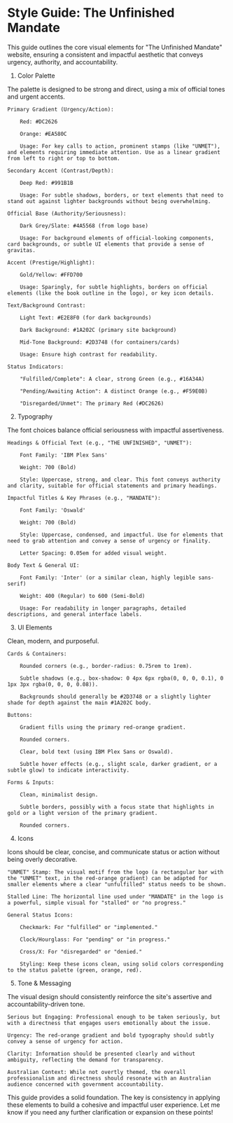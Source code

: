 # Style Guide: The Unfinished Mandate

This guide outlines the core visual elements for "The Unfinished Mandate" website, ensuring a consistent and impactful aesthetic that conveys urgency, authority, and accountability.
1. Color Palette

The palette is designed to be strong and direct, using a mix of official tones and urgent accents.

    Primary Gradient (Urgency/Action):

        Red: #DC2626

        Orange: #EA580C

        Usage: For key calls to action, prominent stamps (like "UNMET"), and elements requiring immediate attention. Use as a linear gradient from left to right or top to bottom.

    Secondary Accent (Contrast/Depth):

        Deep Red: #991B1B

        Usage: For subtle shadows, borders, or text elements that need to stand out against lighter backgrounds without being overwhelming.

    Official Base (Authority/Seriousness):

        Dark Grey/Slate: #4A5568 (from logo base)

        Usage: For background elements of official-looking components, card backgrounds, or subtle UI elements that provide a sense of gravitas.

    Accent (Prestige/Highlight):

        Gold/Yellow: #FFD700

        Usage: Sparingly, for subtle highlights, borders on official elements (like the book outline in the logo), or key icon details.

    Text/Background Contrast:

        Light Text: #E2E8F0 (for dark backgrounds)

        Dark Background: #1A202C (primary site background)

        Mid-Tone Background: #2D3748 (for containers/cards)

        Usage: Ensure high contrast for readability.

    Status Indicators:

        "Fulfilled/Complete": A clear, strong Green (e.g., #16A34A)

        "Pending/Awaiting Action": A distinct Orange (e.g., #F59E0B)

        "Disregarded/Unmet": The primary Red (#DC2626)

2. Typography

The font choices balance official seriousness with impactful assertiveness.

    Headings & Official Text (e.g., "THE UNFINISHED", "UNMET"):

        Font Family: 'IBM Plex Sans'

        Weight: 700 (Bold)

        Style: Uppercase, strong, and clear. This font conveys authority and clarity, suitable for official statements and primary headings.

    Impactful Titles & Key Phrases (e.g., "MANDATE"):

        Font Family: 'Oswald'

        Weight: 700 (Bold)

        Style: Uppercase, condensed, and impactful. Use for elements that need to grab attention and convey a sense of urgency or finality.

        Letter Spacing: 0.05em for added visual weight.

    Body Text & General UI:

        Font Family: 'Inter' (or a similar clean, highly legible sans-serif)

        Weight: 400 (Regular) to 600 (Semi-Bold)

        Usage: For readability in longer paragraphs, detailed descriptions, and general interface labels.

3. UI Elements

Clean, modern, and purposeful.

    Cards & Containers:

        Rounded corners (e.g., border-radius: 0.75rem to 1rem).

        Subtle shadows (e.g., box-shadow: 0 4px 6px rgba(0, 0, 0, 0.1), 0 1px 3px rgba(0, 0, 0, 0.08)).

        Backgrounds should generally be #2D3748 or a slightly lighter shade for depth against the main #1A202C body.

    Buttons:

        Gradient fills using the primary red-orange gradient.

        Rounded corners.

        Clear, bold text (using IBM Plex Sans or Oswald).

        Subtle hover effects (e.g., slight scale, darker gradient, or a subtle glow) to indicate interactivity.

    Forms & Inputs:

        Clean, minimalist design.

        Subtle borders, possibly with a focus state that highlights in gold or a light version of the primary gradient.

        Rounded corners.

4. Icons

Icons should be clear, concise, and communicate status or action without being overly decorative.

    "UNMET" Stamp: The visual motif from the logo (a rectangular bar with the "UNMET" text, in the red-orange gradient) can be adapted for smaller elements where a clear "unfulfilled" status needs to be shown.

    Stalled Line: The horizontal line used under "MANDATE" in the logo is a powerful, simple visual for "stalled" or "no progress."

    General Status Icons:

        Checkmark: For "fulfilled" or "implemented."

        Clock/Hourglass: For "pending" or "in progress."

        Cross/X: For "disregarded" or "denied."

        Styling: Keep these icons clean, using solid colors corresponding to the status palette (green, orange, red).

5. Tone & Messaging

The visual design should consistently reinforce the site's assertive and accountability-driven tone.

    Serious but Engaging: Professional enough to be taken seriously, but with a directness that engages users emotionally about the issue.

    Urgency: The red-orange gradient and bold typography should subtly convey a sense of urgency for action.

    Clarity: Information should be presented clearly and without ambiguity, reflecting the demand for transparency.

    Australian Context: While not overtly themed, the overall professionalism and directness should resonate with an Australian audience concerned with government accountability.

This guide provides a solid foundation. The key is consistency in applying these elements to build a cohesive and impactful user experience. Let me know if you need any further clarification or expansion on these points!